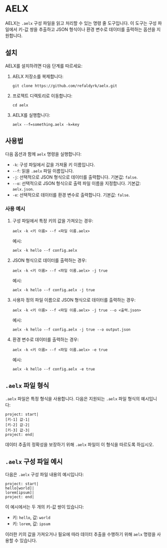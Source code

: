 # AELX

AELX는 `.aelx` 구성 파일을 읽고 처리할 수 있는 명령 줄 도구입니다. 이 도구는 구성 파일에서 키-값 쌍을 추출하고 JSON 형식이나 환경 변수로 데이터를 출력하는 옵션을 지원합니다.

## 설치

AELX를 설치하려면 다음 단계를 따르세요:

1. AELX 저장소를 복제합니다:

   ```shell
   git clone https://github.com/refaldyrk/aelx.git
   ```

2. 프로젝트 디렉토리로 이동합니다:

   ```shell
   cd aelx
   ```

3. AELX를 실행합니다:

   ```shell
   aelx --f=something.aelx -k=key
   ```

## 사용법

다음 옵션과 함께 `aelx` 명령을 실행합니다:

- `-k`: 구성 파일에서 값을 가져올 키 이름입니다.
- `--f`: 읽을 `.aelx` 파일 이름입니다.
- `-j`: 선택적으로 JSON 형식으로 데이터를 출력합니다. 기본값: `false`.
- `--o`: 선택적으로 JSON 형식으로 출력 파일 이름을 지정합니다. 기본값: `aelx.json`.
- `-e`: 선택적으로 데이터를 환경 변수로 출력합니다. 기본값: `false`.

### 사용 예시

1. 구성 파일에서 특정 키의 값을 가져오는 경우:

   ```shell
   aelx -k <키 이름> --f <파일 이름.aelx>
   ```

   예시:
   ```shell
   aelx -k hello --f config.aelx
   ```

2. JSON 형식으로 데이터를 출력하는 경우:

   ```shell
   aelx -k <키 이름> --f <파일 이름.aelx> -j true
   ```

   예시:
   ```shell
   aelx -k hello --f config.aelx -j true
   ```

3. 사용자 정의 파일 이름으로 JSON 형식으로 데이터를 출력하는 경우:

   ```shell
   aelx -k <키 이름> --f <파일 이름.aelx> -j true --o <출력.json>
   ```

   예시:
   ```shell
   aelx -k hello --f config.aelx -j true --o output.json
   ```

4. 환경 변수로 데이터를 출력하는 경우:

   ```shell
   aelx -k <키 이름> --f <파일 이름.aelx> -e true
   ```

   예시:
   ```shell
   aelx -k hello --f config.aelx -e true
   ```

## `.aelx` 파일 형식

`.aelx` 파일은 특정 형식을 사용합니다. 다음은 지원되는 `.aelx` 파일 형식의 예시입니다:

```
project: start|
[키-1] 값-1|
[키-2] 값-2|
[키-3] 값-3|
project: end|
```

데이터 추출의 정확성을 보장하기 위해 `.aelx` 파일이 이 형식을 따르도록 하십시오.

## `.aelx` 구성 파일 예시

다음은 `.aelx` 구성 파일 내용의 예시입니다:

```
project: start|
hello[world]|
lorem[ipsum]|
project: end|
```

이 예시에서는 두 개의 키-값 쌍이 있습니다:

- 키: `hello`, 값: `world`
- 키: `lorem`, 값: `ipsum`

이러한 키의 값을 가져오거나 필요에 따라 데이터 추출을 수행하기 위해 `aelx` 명령을 사용할 수 있습니다.